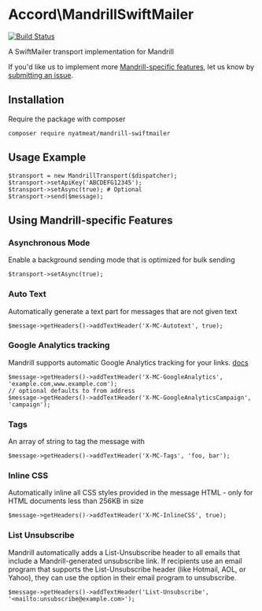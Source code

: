 # Accord\MandrillSwiftMailer

[![Build Status](https://travis-ci.org/AccordGroup/MandrillSwiftMailer.svg?branch=master)](https://travis-ci.org/AccordGroup/MandrillSwiftMailer)

A SwiftMailer transport implementation for Mandrill

If you'd like us to implement more [Mandrill-specific features](https://mandrillapp.com/api/docs/messages.JSON.html), let us know by [submitting an issue](https://github.com/AccordGroup/MandrillSwiftMailer/issues/new).

## Installation

Require the package with composer

    composer require nyatmeat/mandrill-swiftmailer

## Usage Example

    $transport = new MandrillTransport($dispatcher);
    $transport->setApiKey('ABCDEFG12345');
    $transport->setAsync(true); # Optional
    $transport->send($message);
    
## Using Mandrill-specific Features

### Asynchronous Mode

Enable a background sending mode that is optimized for bulk sending

    $transport->setAsync(true);

### Auto Text

Automatically generate a text part for messages that are not given text

    $message->getHeaders()->addTextHeader('X-MC-Autotext', true);
    
    
### Google Analytics tracking

Mandrill supports automatic Google Analytics tracking for your links. [docs](https://mandrill.zendesk.com/hc/en-us/articles/205582577-About-Google-Analytics-Tracking)

    $message->getHeaders()->addTextHeader('X-MC-GoogleAnalytics', 'example.com,www.example.com');
    // optional defaults to from address
    $message->getHeaders()->addTextHeader('X-MC-GoogleAnalyticsCampaign', 'campaign');
    
### Tags

An array of string to tag the message with

    $message->getHeaders()->addTextHeader('X-MC-Tags', 'foo, bar');
    
### Inline CSS

Automatically inline all CSS styles provided in the message HTML - only for HTML documents less than 256KB in size

    $message->getHeaders()->addTextHeader('X-MC-InlineCSS', true);
    
### List Unsubscribe

Mandrill automatically adds a List-Unsubscribe header to all emails that include a Mandrill-generated unsubscribe link. If recipients use an email program that supports the List-Unsubscribe header (like Hotmail, AOL, or Yahoo), they can use the option in their email program to unsubscribe.
   
    $message->getHeaders()->addTextHeader('List-Unsubscribe', '<mailto:unsubscribe@example.com>');

